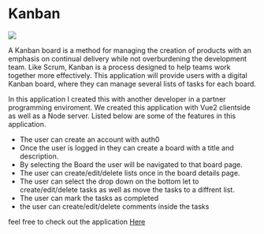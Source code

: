 # Kanban
<img class="img-responsive" src="https://images.unsplash.com/photo-1512758017271-d7b84c2113f1?ixlib=rb-1.2.1&auto=format&fit=crop&w=1350&q=80">

A Kanban board is a method for managing the creation of products with an emphasis on continual delivery while not overburdening the development team. Like Scrum, Kanban is a process designed to help teams work together more effectively. This application will provide users with a digital Kanban board, where they can manage several lists of tasks for each board.

In this application I created this with another developer in a partner programming enviroment. We created this application with Vue2 clientside as well as a Node server. Listed below are some of the features in this application.

- The user can create an account with auth0
- Once the user is logged in they can create a board with a title and description.
- By selecting the Board the user will be navigated to that board page.
- The user can create/edit/delete lists once in the board details page.
- The user can select the drop down on the bottom let to create/edit/delete tasks as well as move the tasks to a diffrent list.
- The user can mark the tasks as completed
- the user can create/edit/delete comments inside the tasks 

feel free to check out the application [Here](https://kanban77.herokuapp.com/#/ "KanBan Hosted by Heroku")
